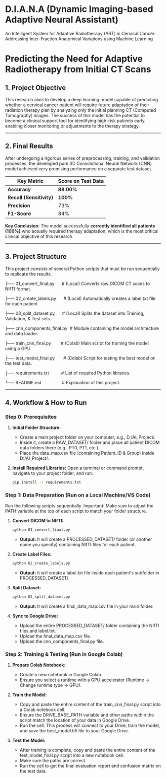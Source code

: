 # D.I.A.N.A (Dynamic Imaging-based Adaptive Neural Assistant)
An Intelligent System for Adaptive Radiotherapy (ART) in Cervical Cancer: Addressing Inter-Fraction Anatomical Variations using Machine Learning

# Predicting the Need for Adaptive Radiotherapy from Initial CT Scans

## 1. Project Objective

This research aims to develop a deep learning model capable of predicting whether a cervical cancer patient will require future adaptation of their radiation therapy plan by analyzing only the initial planning CT (Computed Tomography) images. The success of this model has the potential to become a clinical support tool for identifying high-risk patients early, enabling closer monitoring or adjustments to the therapy strategy.

---

## 2. Final Results

After undergoing a rigorous series of preprocessing, training, and validation processes, the developed pure 3D Convolutional Neural Network (CNN) model achieved very promising performance on a separate test dataset.

| **Key Metric** | **Score on Test Data** |
| ----------------------- | ---------------------- |
| **Accuracy** | **88.00%** |
| **Recall (Sensitivity)** | **100%** |
| **Precision** | 73%                    |
| **F1-Score** | 84%                    |

**Key Conclusion:** The model successfully **correctly identified all patients (100%)** who actually required therapy adaptation, which is the most critical clinical objective of this research.

---

## 3. Project Structure

This project consists of several Python scripts that must be run sequentially to replicate the results.


├── 01_convert_final.py      # (Local) Converts raw DICOM CT scans to NIfTI format.

├── 02_create_labels.py      # (Local) Automatically creates a label.txt file for each patient.

├── 03_split_dataset.py      # (Local) Splits the dataset into Training, Validation, & Test sets.

├── cnn_components_final.py  # Module containing the model architecture and data loader.

├── train_cnn_final.py        # (Colab) Main script for training the model using a GPU.

├── test_model_final.py       # (Colab) Script for testing the best model on the test data.

├── requirements.txt          # List of required Python libraries.

└── README.md                 # Explanation of this project.

---

## 4. Workflow & How to Run

### Step 0: Prerequisites

1.  **Initial Folder Structure:**
    * Create a main project folder on your computer, e.g., D:/AI_Project/.
    * Inside it, create a RAW_DATASET/ folder and place all patient DICOM data folders there (e.g., PT0, PT1, etc.).
    * Place the data_map.csv file (containing Patient_ID & Group) inside D:/AI_Project/.

2.  **Install Required Libraries:**
    Open a terminal or command prompt, navigate to your project folder, and run:
    ```bash
    pip install -r requirements.txt
    ```

### Step 1: Data Preparation (Run on a Local Machine/VS Code)

Run the following scripts sequentially. Important: Make sure to adjust the PATH variable at the top of each script to match your folder structure.

1.  **Convert DICOM to NIfTI:**
    ```bash
    python 01_convert_final.py
    ```
    * **Output:** It will create a PROCESSED_DATASET/ folder (or another name you specify) containing NIfTI files for each patient.

2.  **Create Label Files:**
    ```bash
    python 02_create_labels.py
    ```
    * **Output:** It will create a label.txt file inside each patient's subfolder in PROCESSED_DATASET/.

3.  **Split Dataset:**
    ```bash
    python 03_split_dataset.py
    ```
    * **Output:** It will create a final_data_map.csv file in your main folder.

4.  **Sync to Google Drive:**
    * Upload the entire PROCESSED_DATASET/ folder containing the NIfTI files and label.txt.
    * Upload the final_data_map.csv file.
    * Upload the cnn_components_final.py file.

### Step 2: Training & Testing (Run in Google Colab)

1.  **Prepare Colab Notebook:**
    * Create a new notebook in Google Colab.
    * Ensure you select a runtime with a GPU accelerator (Runtime -> Change runtime type -> GPU).

2.  **Train the Model:**
    * Copy and paste the entire content of the train_cnn_final.py script into a Colab notebook cell.
    * Ensure the DRIVE_BASE_PATH variable and other paths within the script match the location of your data in Google Drive.
    * Run the cell. This process will connect to your Drive, train the model, and save the best_model.h5 file to your Google Drive.

3.  **Test the Model:**
    * After training is complete, copy and paste the entire content of the test_model_final.py script into a new notebook cell.
    * Make sure the paths are correct.
    * Run the cell to get the final evaluation report and confusion matrix on the test data.
